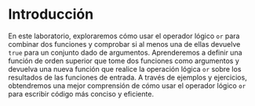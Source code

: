 # Introducción

En este laboratorio, exploraremos cómo usar el operador lógico `or` para combinar dos funciones y comprobar si al menos una de ellas devuelve `true` para un conjunto dado de argumentos. Aprenderemos a definir una función de orden superior que tome dos funciones como argumentos y devuelva una nueva función que realice la operación lógica `or` sobre los resultados de las funciones de entrada. A través de ejemplos y ejercicios, obtendremos una mejor comprensión de cómo usar el operador lógico `or` para escribir código más conciso y eficiente.
